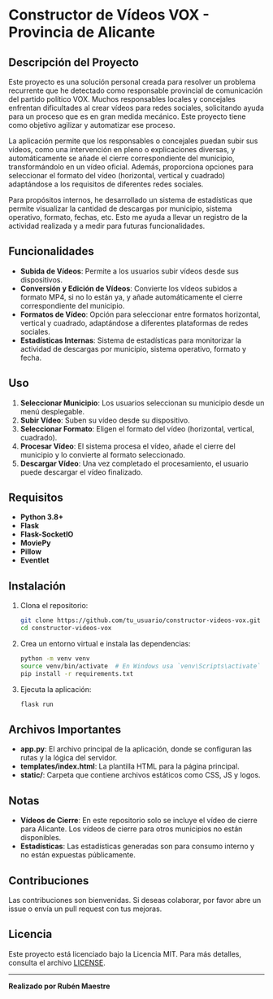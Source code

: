 # Constructor de Vídeos VOX - Provincia de Alicante

## Descripción del Proyecto

Este proyecto es una solución personal creada para resolver un problema recurrente que he detectado como responsable provincial de comunicación del partido político VOX. Muchos responsables locales y concejales enfrentan dificultades al crear vídeos para redes sociales, solicitando ayuda para un proceso que es en gran medida mecánico. Este proyecto tiene como objetivo agilizar y automatizar ese proceso.

La aplicación permite que los responsables o concejales puedan subir sus vídeos, como una intervención en pleno o explicaciones diversas, y automáticamente se añade el cierre correspondiente del municipio, transformándolo en un vídeo oficial. Además, proporciona opciones para seleccionar el formato del vídeo (horizontal, vertical y cuadrado) adaptándose a los requisitos de diferentes redes sociales.

Para propósitos internos, he desarrollado un sistema de estadísticas que permite visualizar la cantidad de descargas por municipio, sistema operativo, formato, fechas, etc. Esto me ayuda a llevar un registro de la actividad realizada y a medir para futuras funcionalidades.

## Funcionalidades

- **Subida de Vídeos**: Permite a los usuarios subir vídeos desde sus dispositivos.
- **Conversión y Edición de Vídeos**: Convierte los vídeos subidos a formato MP4, si no lo están ya, y añade automáticamente el cierre correspondiente del municipio.
- **Formatos de Vídeo**: Opción para seleccionar entre formatos horizontal, vertical y cuadrado, adaptándose a diferentes plataformas de redes sociales.
- **Estadísticas Internas**: Sistema de estadísticas para monitorizar la actividad de descargas por municipio, sistema operativo, formato y fecha.

## Uso

1. **Seleccionar Municipio**: Los usuarios seleccionan su municipio desde un menú desplegable.
2. **Subir Vídeo**: Suben su vídeo desde su dispositivo.
3. **Seleccionar Formato**: Eligen el formato del vídeo (horizontal, vertical, cuadrado).
4. **Procesar Vídeo**: El sistema procesa el vídeo, añade el cierre del municipio y lo convierte al formato seleccionado.
5. **Descargar Vídeo**: Una vez completado el procesamiento, el usuario puede descargar el vídeo finalizado.

## Requisitos

- **Python 3.8+**
- **Flask**
- **Flask-SocketIO**
- **MoviePy**
- **Pillow**
- **Eventlet**

## Instalación

1. Clona el repositorio:
    ```bash
    git clone https://github.com/tu_usuario/constructor-videos-vox.git
    cd constructor-videos-vox
    ```

2. Crea un entorno virtual e instala las dependencias:
    ```bash
    python -m venv venv
    source venv/bin/activate  # En Windows usa `venv\Scripts\activate`
    pip install -r requirements.txt
    ```

3. Ejecuta la aplicación:
    ```bash
    flask run
    ```

## Archivos Importantes

- **app.py**: El archivo principal de la aplicación, donde se configuran las rutas y la lógica del servidor.
- **templates/index.html**: La plantilla HTML para la página principal.
- **static/**: Carpeta que contiene archivos estáticos como CSS, JS y logos.

## Notas

- **Vídeos de Cierre**: En este repositorio solo se incluye el vídeo de cierre para Alicante. Los vídeos de cierre para otros municipios no están disponibles.
- **Estadísticas**: Las estadísticas generadas son para consumo interno y no están expuestas públicamente.

## Contribuciones

Las contribuciones son bienvenidas. Si deseas colaborar, por favor abre un issue o envía un pull request con tus mejoras.

## Licencia

Este proyecto está licenciado bajo la Licencia MIT. Para más detalles, consulta el archivo [LICENSE](LICENSE).

---

**Realizado por Rubén Maestre**
